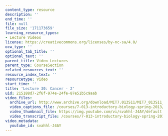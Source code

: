 ```yaml
---
content_type: resource
description: ''
end_time: ''
file: null
file_size: '171173659'
learning_resource_types:
- Lecture Videos
license: https://creativecommons.org/licenses/by-nc-sa/4.0/
ocw_type: ''
optional_tab_title: ''
optional_text: ''
parent_title: Video Lectures
parent_type: CourseSection
related_resources_text: ''
resource_index_text: ''
resourcetype: Video
start_time: ''
title: 'Lecture 30: Cancer - 2'
uid: 215188d7-2f6f-974e-24fe-87e51b5c9aab
video_files:
  archive_url: http://www.archive.org/download/MIT7.013S11/MIT7_013S11_lec30_300k.mp4
  video_captions_file: /courses/7-013-introductory-biology-spring-2013/57338f2ca68d5a8588b3271412874874_svahhl-J4AY.vtt
  video_thumbnail_file: https://img.youtube.com/vi/svahhl-J4AY/default.jpg
  video_transcript_file: /courses/7-013-introductory-biology-spring-2013/56f5f2efad4923152ee73ed2ddb8d6c2_svahhl-J4AY.pdf
video_metadata:
  youtube_id: svahhl-J4AY
---
```


